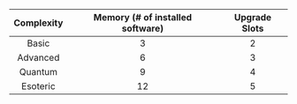 | Complexity | Memory (# of installed software) | Upgrade Slots |
|:----------:|:--------------------------------:|:-------------:|
|   Basic    |                3                 |       2       |
|  Advanced  |                6                 |       3       |
|  Quantum   |                9                 |       4       |
|  Esoteric  |                12                |       5       |